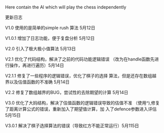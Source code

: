 Here contain the Al which will play the chess independently

更新日志

V1.0 使用的是简单的simple rush 算法  5月12日

V1.0.1 增加了日志功能，便于复盘分析  5月12日

V2.0 引入了极大极小值算法  5月13日

V2.1 优化了代码结构，解决了之前的代码功能逻辑错误
（改为在handle函数先进行操作，再进行遍历）5月14日

V2.1.1 修复了一些程序的逻辑错误，优化了棋子的选择
算法，但是还存在数组越界以及估值函数的不准确 5月14日

V2.2 修复了数组越界的BUG，尝试性的去除期望的计算 5月14日

V3.0 优化了大妈结构，解决了估值函数的逻辑错误导致的估值不准
（使用^),修复了距离计算公式的错误，重新加入了期望值计算，加
入了defence参数进入评估 5月15日

V3.0.1 解决了棋子选择算法的错误（导致红方不能正常运行）5月115日
